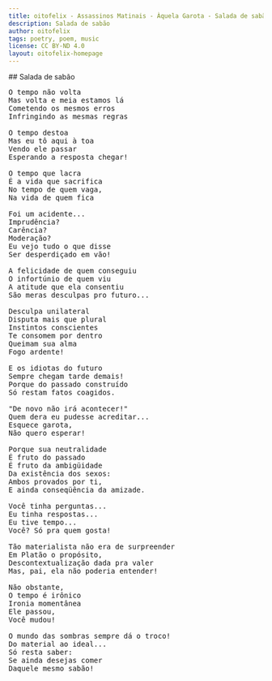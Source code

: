 ```yaml
---
title: oitofelix - Assassinos Matinais - Àquela Garota - Salada de sabão
description: Salada de sabão
author: oitofelix
tags: poetry, poem, music
license: CC BY-ND 4.0
layout: oitofelix-homepage
---
```

<div id="markdown" markdown="1">
## Salada de sabão

<pre class="poem">
O tempo não volta
Mas volta e meia estamos lá
Cometendo os mesmos erros
Infringindo as mesmas regras

O tempo destoa
Mas eu tô aqui à toa
Vendo ele passar
Esperando a resposta chegar!

O tempo que lacra
É a vida que sacrifica
No tempo de quem vaga,
Na vida de quem fica

Foi um acidente...
Imprudência?
Carência?
Moderação?
Eu vejo tudo o que disse
Ser desperdiçado em vão!

A felicidade de quem conseguiu
O infortúnio de quem viu
A atitude que ela consentiu
São meras desculpas pro futuro...

Desculpa unilateral
Disputa mais que plural
Instintos conscientes
Te consomem por dentro
Queimam sua alma
Fogo ardente!

E os idiotas do futuro
Sempre chegam tarde demais!
Porque do passado construído
Só restam fatos coagidos.

"De novo não irá acontecer!"
Quem dera eu pudesse acreditar...
Esquece garota,
Não quero esperar!

Porque sua neutralidade
É fruto do passado
É fruto da ambigüidade
Da existência dos sexos:
Ambos provados por ti,
E ainda conseqüência da amizade.

Você tinha perguntas...
Eu tinha respostas...
Eu tive tempo...
Você? Só pra quem gosta!

Tão materialista não era de surpreender
Em Platão o propósito,
Descontextualização dada pra valer
Mas, pai, ela não poderia entender!

Não obstante,
O tempo é irônico
Ironia momentânea
Ele passou,
Você mudou!

O mundo das sombras sempre dá o troco!
Do material ao ideal...
Só resta saber:
Se ainda desejas comer
Daquele mesmo sabão!
</pre>

</div>
